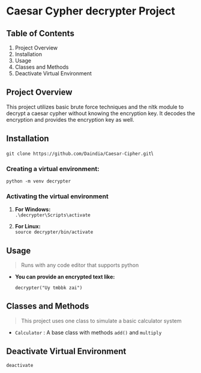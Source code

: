 # **Caesar Cypher decrypter Project**
## **Table of Contents**
1. Project Overview
2. Installation
3. Usage 
4. Classes and Methods 
5. Deactivate Virtual Environment
## **Project Overview**
This project utilizes basic brute force techniques and the nltk module to decrypt a caesar cypher without knowing the encryption key. It decodes the encryption and provides the encryption key as well.
## **Installation**
`git clone https://github.com/Daindia/Caesar-Cipher.git`\

### **Creating a virtual environment:**

`python -m venv decrypter`

### **Activating the virtual environment**
1. **For Windows:**\
   `.\decrypter\Scripts\activate`
   
3. **For Linux:**\
   `source decrypter/bin/activate`

## **Usage**
> Runs with any code editor that supports python
- **You can provide an encrypted text like:**
  
  `decrypter("Uy tmbbk zai")`

## **Classes and Methods**
> This project uses one class to simulate a basic calculator system
- `Calculator` : A base class with methods `add()` and `multiply`
## **Deactivate Virtual Environment**
`deactivate`